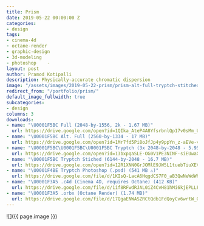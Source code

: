 ```yaml
---
title: Prism
date: 2019-05-22 00:00:00 Z
categories:
- design
tags:
- cinema-4d
- octane-render
- graphic-design
- 3d-modeling
- photoshop    -
layout: post
author: Pramod Kotipalli
description: Physically-accurate chromatic dispersion
image: "/assets/images/2019-05-22-prism/prism-alt-full-tryptch-stitched-thumbnail.jpg"
redirect_from: "/portfolio/prism/"
default_image_fullwidth: true
subcategories:
- design
columns: 3
downloads:
- name: "\U0001F5BC️ Full (2048-by-1556, 2k - 1.67 MB)"
  url: https://drive.google.com/open?id=1QIka_AteP4A8YfsrbnlQp17v0sMm_UFl
- name: "\U0001F5BC️ Alt. Full (2560-by-1334 - 17 MB)"
  url: https://drive.google.com/open?id=1Mr7fd5Pi8oJfJp4y9ppYn_z-aEVe-vF8
- name: "\U0001F5BC️\U0001F5BC️\U0001F5BC️ Tryptch (3x 2048-by-2048 - 5.95 MB)"
  url: https://drive.google.com/open?id=13bxpqaSLE-OG0V1PE3NINF-siEUwaXsl
- name: "\U0001F5BC️ Tryptch Stiched (6144-by-2048 - 16.7 MB)"
  url: https://drive.google.com/open?id=12R1XNN0GrJOMlE9JW5L1tuebTiuXEVao
- name: "\U0001F4BE Tryptch Photoshop (.psd) (541 MB ⚠️)"
  url: https://drive.google.com/file/d/1KIsQ-LacA6HqgdCS7F0_aB3QwNeWdWhb/view?usp=sharing
- name: "\U0001F3A5 .c4d (Cinema 4D, requires Octane) (412 KB)"
  url: https://drive.google.com/file/d/1if8RFwdRJAL0iZ4CvH81hMi6kjEPLLFA/view?usp=sharing
- name: "\U0001F3A5 .orbx (Octane Render) (1.74 MB)"
  url: https://drive.google.com/file/d/17QgaENWASZRCtQdb1FdQoyCv6wrtW_Gk/view?usp=sharing
---
```


![]({{ page.image }})
